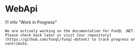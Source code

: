 ﻿# WebApi

!!! info "Work in Progress"

    We are actively working on the documentation for FunQL .NET.  
    Please check back later or visit [our repository](https://github.com/funql/funql-dotnet) to track progress or
    contribute.